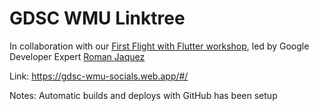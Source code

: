 # GDSC WMU Linktree

In collaboration with our [First Flight with Flutter workshop](https://youtu.be/3AuxVDTPmgM), led by Google Developer Expert [Roman Jaquez](https://romanjustcodes.web.app/#/home)

Link: https://gdsc-wmu-socials.web.app/#/

Notes: Automatic builds and deploys with GitHub has been setup
